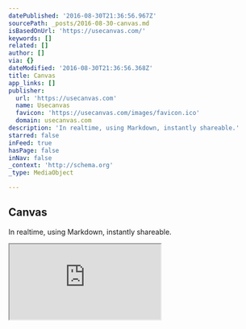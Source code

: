 ```yaml
---
datePublished: '2016-08-30T21:36:56.967Z'
sourcePath: _posts/2016-08-30-canvas.md
isBasedOnUrl: 'https://usecanvas.com/'
keywords: []
related: []
author: []
via: {}
dateModified: '2016-08-30T21:36:56.368Z'
title: Canvas
app_links: []
publisher:
  url: 'https://usecanvas.com'
  name: Usecanvas
  favicon: 'https://usecanvas.com/images/favicon.ico'
  domain: usecanvas.com
description: 'In realtime, using Markdown, instantly shareable.'
starred: false
inFeed: true
hasPage: false
inNav: false
_context: 'http://schema.org'
_type: MediaObject

---
```

<article style=""><h1>Canvas</h1><p>In realtime, using Markdown, instantly shareable.</p></article>

<iframe src="https://the-grid.github.io/ed-userhtml/?g=eJxdjlEOgyAQRK9COIDQiKZpxLsgrGVT6JqFatrTV9s__-ZNXiYz4MwugyjsrYy1LuWm1JLcG7hZMQM1nrJaMQCpS2f0te1bLcWGoUYre7PnCHiP1Uqjd_itTcQB2MpDhOmB1aVE2_xKqXgGeIpMn3N14nFQ_2fjF3hoOOA" style=""></iframe>
